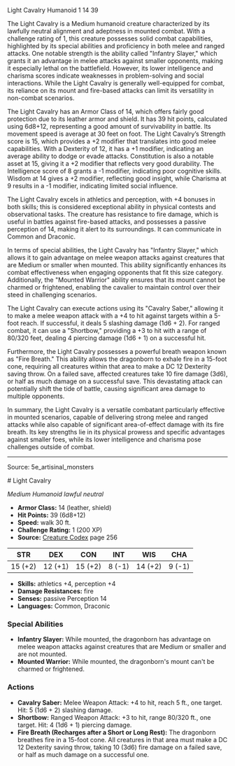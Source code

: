<MonsterName/>Light Cavalry</MonsterName>
<CreatureType/>Humanoid</CreatureType>
<CR/>1</CR>
<AC/>14</AC>
<HP/>39</HP>
<summary>The Light Cavalry is a Medium humanoid creature characterized by its lawfully neutral alignment and adeptness in mounted combat. With a challenge rating of 1, this creature possesses solid combat capabilities, highlighted by its special abilities and proficiency in both melee and ranged attacks. One notable strength is the ability called "Infantry Slayer," which grants it an advantage in melee attacks against smaller opponents, making it especially lethal on the battlefield. However, its lower intelligence and charisma scores indicate weaknesses in problem-solving and social interactions. While the Light Cavalry is generally well-equipped for combat, its reliance on its mount and fire-based attacks can limit its versatility in non-combat scenarios.</summary>

<detail>

The Light Cavalry has an Armor Class of 14, which offers fairly good protection due to its leather armor and shield. It has 39 hit points, calculated using 6d8+12, representing a good amount of survivability in battle. Its movement speed is average at 30 feet on foot. The Light Cavalry’s Strength score is 15, which provides a +2 modifier that translates into good melee capabilities. With a Dexterity of 12, it has a +1 modifier, indicating an average ability to dodge or evade attacks. Constitution is also a notable asset at 15, giving it a +2 modifier that reflects very good durability. The Intelligence score of 8 grants a -1 modifier, indicating poor cognitive skills. Wisdom at 14 gives a +2 modifier, reflecting good insight, while Charisma at 9 results in a -1 modifier, indicating limited social influence.

The Light Cavalry excels in athletics and perception, with +4 bonuses in both skills; this is considered exceptional ability in physical contests and observational tasks. The creature has resistance to fire damage, which is useful in battles against fire-based attacks, and possesses a passive perception of 14, making it alert to its surroundings. It can communicate in Common and Draconic.

In terms of special abilities, the Light Cavalry has "Infantry Slayer," which allows it to gain advantage on melee weapon attacks against creatures that are Medium or smaller when mounted. This ability significantly enhances its combat effectiveness when engaging opponents that fit this size category. Additionally, the "Mounted Warrior" ability ensures that its mount cannot be charmed or frightened, enabling the cavalier to maintain control over their steed in challenging scenarios.

The Light Cavalry can execute actions using its "Cavalry Saber," allowing it to make a melee weapon attack with a +4 to hit against targets within a 5-foot reach. If successful, it deals 5 slashing damage (1d6 + 2). For ranged combat, it can use a "Shortbow," providing a +3 to hit with a range of 80/320 feet, dealing 4 piercing damage (1d6 + 1) on a successful hit.

Furthermore, the Light Cavalry possesses a powerful breath weapon known as "Fire Breath." This ability allows the dragonborn to exhale fire in a 15-foot cone, requiring all creatures within that area to make a DC 12 Dexterity saving throw. On a failed save, affected creatures take 10 fire damage (3d6), or half as much damage on a successful save. This devastating attack can potentially shift the tide of battle, causing significant area damage to multiple opponents.

In summary, the Light Cavalry is a versatile combatant particularly effective in mounted scenarios, capable of delivering strong melee and ranged attacks while also capable of significant area-of-effect damage with its fire breath. Its key strengths lie in its physical prowess and specific advantages against smaller foes, while its lower intelligence and charisma pose challenges outside of combat.</detail>



---

Source: 5e_artisinal_monsters

<statblock>
# Light Cavalry

*Medium* *Humanoid* *lawful neutral*

- **Armor Class:** 14 (leather, shield)
- **Hit Points:** 39 (6d8+12)
- **Speed:** walk 30 ft.
- **Challenge Rating:** 1 (200 XP)
- **Source:** [Creature Codex](https://koboldpress.com/kpstore/product/creature-codex-for-5th-edition-dnd) page 256

| STR | DEX | CON | INT | WIS | CHA |
| --- | --- | --- | --- | --- | --- |
| 15 (+2) | 12 (+1) | 15 (+2) | 8 (-1) | 14 (+2) | 9 (-1) |

- **Skills:** athletics +4, perception +4
- **Damage Resistances:** fire
- **Senses:** passive Perception 14
- **Languages:** Common, Draconic

### Special Abilities

- **Infantry Slayer:** While mounted, the dragonborn has advantage on melee weapon attacks against creatures that are Medium or smaller and are not mounted.
- **Mounted Warrior:** While mounted, the dragonborn's mount can't be charmed or frightened.

### Actions

- **Cavalry Saber:** Melee Weapon Attack: +4 to hit, reach 5 ft., one target. Hit: 5 (1d6 + 2) slashing damage.
- **Shortbow:** Ranged Weapon Attack: +3 to hit, range 80/320 ft., one target. Hit: 4 (1d6 + 1) piercing damage.
- **Fire Breath (Recharges after a Short or Long Rest):** The dragonborn breathes fire in a 15-foot cone. All creatures in that area must make a DC 12 Dexterity saving throw, taking 10 (3d6) fire damage on a failed save, or half as much damage on a successful one.


</statblock>


